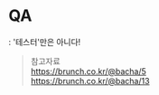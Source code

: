 # QA
: '테스터'만은 아니다!  


> 참고자료  
> https://brunch.co.kr/@bacha/5  
> https://brunch.co.kr/@bacha/13  